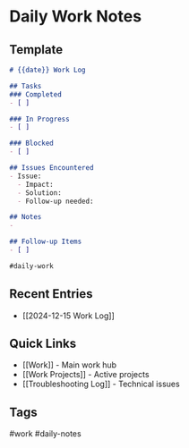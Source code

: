 # Daily Work Notes

## Template
```markdown
# {{date}} Work Log

## Tasks
### Completed
- [ ] 

### In Progress
- [ ] 

### Blocked
- [ ] 

## Issues Encountered
- Issue:
  - Impact:
  - Solution:
  - Follow-up needed:

## Notes
- 

## Follow-up Items
- [ ] 

#daily-work
```

## Recent Entries
- [[2024-12-15 Work Log]]

## Quick Links
- [[Work]] - Main work hub
- [[Work Projects]] - Active projects
- [[Troubleshooting Log]] - Technical issues

## Tags
#work #daily-notes